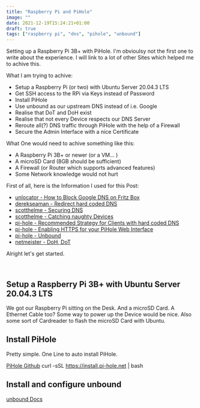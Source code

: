 ```yaml
---
title: "Raspberry Pi and PiHole"
image: ""
date: 2021-12-19T15:24:21+01:00
draft: true
tags: ["raspberry pi", "dns", "pihole", "unbound"]
---
```


Setting up a Raspberry Pi 3B+ with PiHole.
I'm obvioulsy not the first one to write about the experience.
I will link to a lot of other Sites which helped me to achive this.

What I am trying to achive:
- Setup a Raspberry Pi (or two) with Ubuntu Server 20.04.3 LTS
- Get SSH access to the RPi via Keys instead of Password
- Install PiHole
- Use unbound as our upstream DNS instead of i.e. Google
- Realise that DoT and DoH exist
- Realise that not every Device respects our DNS Server
- Reroute all(?) DNS traffic through PiHole with the help of a Firewall
- Secure the Admin Interface with a nice Certificate

What One would need to achive something like this:
- A Raspberry Pi 3B+ or newer (or a VM... )
- A microSD Card (8GB should be sufficient)
- A Firewall (or Router which supports advanced features)
- Some Network knowledge would not hurt

First of all, here is the Information I used for this Post:
- [unlocator - How to Block Google DNS on Fritz Box](https://support.unlocator.com/article/204-how-to-block-google-dns-on-fritz-box)
- [derekseaman - Redirect hard coded DNS](https://www.derekseaman.com/2019/10/redirect-hard-coded-dns-to-pi-hole-using-ubiquiti-edgerouter.html)
- [scotthelme - Securing DNS](https://scotthelme.co.uk/securing-dns-across-all-of-my-devices-with-pihole-dns-over-https-1-1-1-1/)
- [scotthelme - Catching naughty Devices](https://scotthelme.co.uk/catching-naughty-devices-on-my-home-network/)
- [pi-hole - Recommended Strategy for Clients with hard coded DNS](https://discourse.pi-hole.net/t/recommended-strategy-for-clients-with-hard-coded-dns/22103)
- [pi-hole - Enabling HTTPS for your PiHole Web Interface](https://discourse.pi-hole.net/t/enabling-https-for-your-pi-hole-web-interface/5771)
- [pi-hole - Unbound](https://docs.pi-hole.net/guides/dns/unbound/)
- [netmeister - DoH, DoT](https://www.netmeister.org/blog/doh-dot-dnssec.html)

Alright let's get started.

<br /> 

## Setup a Raspberry Pi 3B+ with Ubuntu Server 20.04.3 LTS
We got our Raspberry Pi sitting on the Desk. And a microSD Card. A Ethernet Cable too? Some way to power up the Device would be nice.
Also some sort of Cardreader to flash the microSD Card with Ubuntu.

## Install PiHole
Pretty simple. One Line to auto install PiHole.

[PiHole Github](https://github.com/pi-hole/pi-hole/#one-step-automated-install) curl -sSL https://install.pi-hole.net | bash

## Install and configure unbound
[unbound Docs](https://docs.pi-hole.net/guides/dns/unbound/)